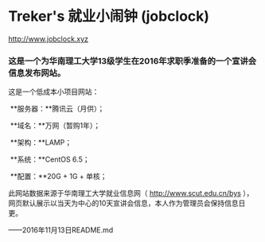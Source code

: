 # Treker's 就业小闹钟 (jobclock)

http://www.jobclock.xyz



### 这是一个为华南理工大学13级学生在2016年求职季准备的一个宣讲会信息发布网站。



这是一个低成本小项目网站：

​	**服务器：**腾讯云（月供）；

​	**域名：**万网（暂购1年）；

​	**架构：**LAMP；

​	**系统：**CentOS 6.5；

​	**配置：**20G + 1G + 单核；



此网站数据来源于华南理工大学就业信息网（ http://www.scut.edu.cn/bys ），网页默认展示以当天为中心的10天宣讲会信息，本人作为管理员会保持信息日更。



















——2016年11月13日README.md
